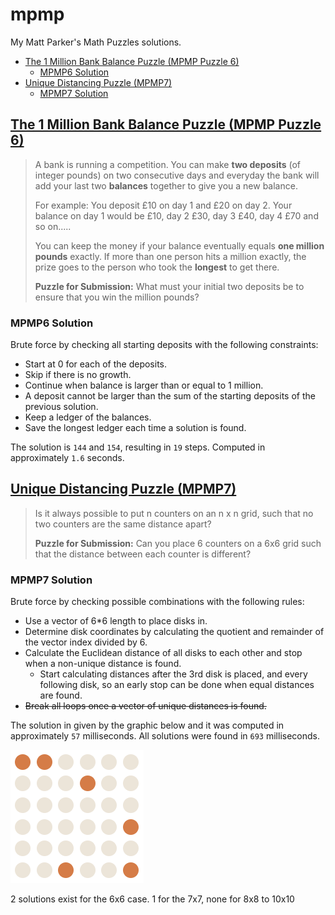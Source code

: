 # mpmp

My Matt Parker's Math Puzzles solutions.

- [The 1 Million Bank Balance Puzzle (MPMP Puzzle 6)](#the-1-million-bank-balance-puzzle-mpmp-puzzle-6)
  - [MPMP6 Solution](#mpmp6-solution)
- [Unique Distancing Puzzle (MPMP7)](#unique-distancing-puzzle-mpmp7)
  - [MPMP7 Solution](#mpmp7-solution)

## [The 1 Million Bank Balance Puzzle (MPMP Puzzle 6)](https://www.think-maths.co.uk/BankBalance)

> A bank is running a competition. You can make **two deposits** (of integer pounds) on two consecutive days and everyday the bank will add your last two **balances** together to give you a new balance.
>
> For example: You deposit £10 on day 1 and £20 on day 2. Your balance on day 1 would be £10, day 2 £30, day 3 £40, day 4 £70 and so on.....
>
> You can keep the money if your balance eventually equals **one million pounds** exactly. If more than one person hits a million exactly, the prize goes to the person who took the **longest** to get there.
>
> **Puzzle for Submission:** What must your initial two deposits be to ensure that you win the million pounds?

### MPMP6 Solution

Brute force by checking all starting deposits with the following constraints:

- Start at 0 for each of the deposits.
- Skip if there is no growth.
- Continue when balance is larger than or equal to 1 million.
- A deposit cannot be larger than the sum of the starting deposits of the previous solution.
- Keep a ledger of the balances.
- Save the longest ledger each time a solution is found.

The solution is `144` and `154`, resulting in `19` steps. Computed in approximately `1.6` seconds.

## [Unique Distancing Puzzle (MPMP7)](https://www.think-maths.co.uk/uniquedistance)

> Is it always possible to put n counters on an n x n grid, such that no two counters are the same distance apart?
>
> **Puzzle for Submission:** Can you place 6 counters on a 6x6 grid such that the distance between each counter is different?

### MPMP7 Solution

Brute force by checking possible combinations with the following rules:

- Use a vector of 6*6 length to place disks in.
- Determine disk coordinates by calculating the quotient and remainder of the vector index divided by 6.
- Calculate the Euclidean distance of all disks to each other and stop when a non-unique distance is found.
  - Start calculating distances after the 3rd disk is placed, and every following disk, so an early stop can be done when equal distances are found.
- ~~Break all loops once a vector of unique distances is found.~~

The solution in given by the graphic below and it was computed in approximately `57` milliseconds. All solutions were found in `693` milliseconds.

![My MPMP7 Solution](./mpmp7_solution.png)

2 solutions exist for the 6x6 case. 1 for the 7x7, none for 8x8 to 10x10
